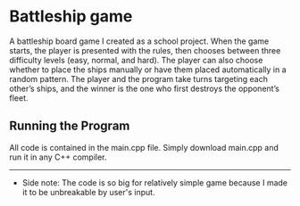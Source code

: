 # Battleship game

A battleship board game I created as a school project. When the game starts, the player is presented with the rules, then chooses between three difficulty levels (easy, normal, and hard). The player can also choose whether to place the ships manually or have them placed automatically in a random pattern. The player and the program take turns targeting each other’s ships, and the winner is the one who first destroys the opponent’s fleet.

## Running the Program

All code is contained in the main.cpp file. Simply download main.cpp and run it in any C++ compiler.

---

* Side note: The code is so big for relatively simple game because I made it to be unbreakable by user's input. 

